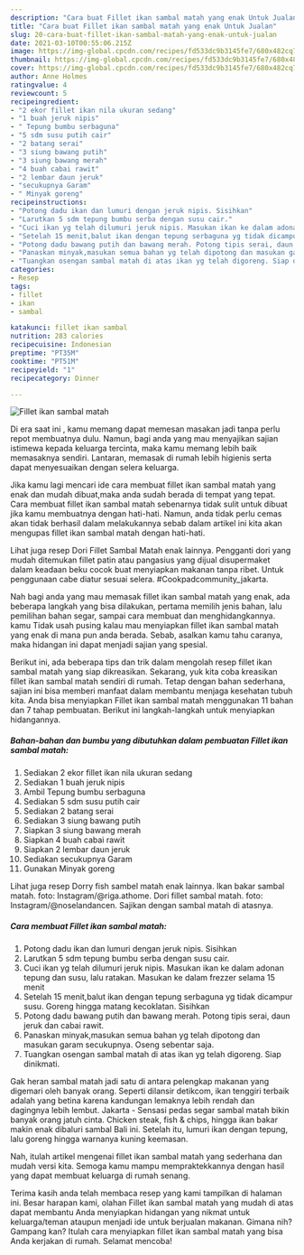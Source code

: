 ```yaml
---
description: "Cara buat Fillet ikan sambal matah yang enak Untuk Jualan"
title: "Cara buat Fillet ikan sambal matah yang enak Untuk Jualan"
slug: 20-cara-buat-fillet-ikan-sambal-matah-yang-enak-untuk-jualan
date: 2021-03-10T00:55:06.215Z
image: https://img-global.cpcdn.com/recipes/fd533dc9b3145fe7/680x482cq70/fillet-ikan-sambal-matah-foto-resep-utama.jpg
thumbnail: https://img-global.cpcdn.com/recipes/fd533dc9b3145fe7/680x482cq70/fillet-ikan-sambal-matah-foto-resep-utama.jpg
cover: https://img-global.cpcdn.com/recipes/fd533dc9b3145fe7/680x482cq70/fillet-ikan-sambal-matah-foto-resep-utama.jpg
author: Anne Holmes
ratingvalue: 4
reviewcount: 5
recipeingredient:
- "2 ekor fillet ikan nila ukuran sedang"
- "1 buah jeruk nipis"
- " Tepung bumbu serbaguna"
- "5 sdm susu putih cair"
- "2 batang serai"
- "3 siung bawang putih"
- "3 siung bawang merah"
- "4 buah cabai rawit"
- "2 lembar daun jeruk"
- "secukupnya Garam"
- " Minyak goreng"
recipeinstructions:
- "Potong dadu ikan dan lumuri dengan jeruk nipis. Sisihkan"
- "Larutkan 5 sdm tepung bumbu serba dengan susu cair."
- "Cuci ikan yg telah dilumuri jeruk nipis. Masukan ikan ke dalam adonan tepung dan susu, lalu ratakan. Masukan ke dalam frezzer selama 15 menit"
- "Setelah 15 menit,balut ikan dengan tepung serbaguna yg tidak dicampur susu. Goreng hingga matang kecoklatan. Sisihkan"
- "Potong dadu bawang putih dan bawang merah. Potong tipis serai, daun jeruk dan cabai rawit."
- "Panaskan minyak,masukan semua bahan yg telah dipotong dan masukan garam secukupnya. Oseng sebentar saja."
- "Tuangkan osengan sambal matah di atas ikan yg telah digoreng. Siap dinikmati."
categories:
- Resep
tags:
- fillet
- ikan
- sambal

katakunci: fillet ikan sambal 
nutrition: 283 calories
recipecuisine: Indonesian
preptime: "PT35M"
cooktime: "PT51M"
recipeyield: "1"
recipecategory: Dinner

---
```



![Fillet ikan sambal matah](https://img-global.cpcdn.com/recipes/fd533dc9b3145fe7/680x482cq70/fillet-ikan-sambal-matah-foto-resep-utama.jpg)

Di era  saat ini , kamu memang dapat memesan masakan jadi tanpa perlu repot membuatnya dulu. Namun, bagi anda yang mau menyajikan sajian istimewa kepada keluarga tercinta, maka kamu memang lebih baik memasaknya sendiri. Lantaran, memasak di rumah lebih higienis serta dapat menyesuaikan dengan selera keluarga.

Jika kamu lagi mencari ide cara membuat fillet ikan sambal matah yang enak dan mudah dibuat,maka anda sudah berada di tempat yang tepat. Cara membuat fillet ikan sambal matah  sebenarnya tidak sulit untuk dibuat jika kamu membuatnya dengan hati-hati. Namun, anda tidak perlu cemas akan tidak berhasil dalam melakukannya 
sebab dalam artikel ini kita akan mengupas fillet ikan sambal matah dengan hati-hati.  

Lihat juga resep Dori Fillet Sambal Matah enak lainnya. Pengganti dori yang mudah ditemukan fillet patin atau pangasius yang dijual disupermaket dalam keadaan beku cocok buat menyiapkan makanan tanpa ribet. Untuk penggunaan cabe diatur sesuai selera. #Cookpadcommunity_jakarta.

Nah bagi anda yang mau memasak fillet ikan sambal matah yang enak, ada beberapa langkah yang bisa dilakukan, pertama memilih jenis bahan, lalu pemilihan bahan segar, sampai cara membuat dan menghidangkannya. kamu Tidak usah pusing kalau mau menyiapkan fillet ikan sambal matah yang enak di mana pun anda berada. Sebab, asalkan kamu  tahu caranya, maka hidangan ini dapat menjadi sajian yang spesial.

Berikut ini, ada beberapa tips dan trik dalam mengolah resep fillet ikan sambal matah yang siap dikreasikan. Sekarang, yuk kita coba kreasikan fillet ikan sambal matah sendiri di rumah. Tetap dengan bahan sederhana, sajian ini bisa memberi manfaat dalam membantu menjaga kesehatan tubuh kita. Anda bisa menyiapkan Fillet ikan sambal matah menggunakan 11 bahan dan 7 tahap pembuatan. Berikut ini langkah-langkah untuk menyiapkan hidangannya.

<!--inarticleads1-->

##### Bahan-bahan dan bumbu yang dibutuhkan dalam pembuatan Fillet ikan sambal matah:

1. Sediakan 2 ekor fillet ikan nila ukuran sedang
1. Sediakan 1 buah jeruk nipis
1. Ambil  Tepung bumbu serbaguna
1. Sediakan 5 sdm susu putih cair
1. Sediakan 2 batang serai
1. Sediakan 3 siung bawang putih
1. Siapkan 3 siung bawang merah
1. Siapkan 4 buah cabai rawit
1. Siapkan 2 lembar daun jeruk
1. Sediakan secukupnya Garam
1. Gunakan  Minyak goreng


Lihat juga resep Dorry fish sambel matah enak lainnya. Ikan bakar sambal matah. foto: Instagram/@riga.athome. Dori fillet sambal matah. foto: Instagram/@noselandancen. Sajikan dengan sambal matah di atasnya. 

<!--inarticleads2-->

##### Cara membuat Fillet ikan sambal matah:

1. Potong dadu ikan dan lumuri dengan jeruk nipis. Sisihkan
1. Larutkan 5 sdm tepung bumbu serba dengan susu cair.
1. Cuci ikan yg telah dilumuri jeruk nipis. Masukan ikan ke dalam adonan tepung dan susu, lalu ratakan. Masukan ke dalam frezzer selama 15 menit
1. Setelah 15 menit,balut ikan dengan tepung serbaguna yg tidak dicampur susu. Goreng hingga matang kecoklatan. Sisihkan
1. Potong dadu bawang putih dan bawang merah. Potong tipis serai, daun jeruk dan cabai rawit.
1. Panaskan minyak,masukan semua bahan yg telah dipotong dan masukan garam secukupnya. Oseng sebentar saja.
1. Tuangkan osengan sambal matah di atas ikan yg telah digoreng. Siap dinikmati.


Gak heran sambal matah jadi satu di antara pelengkap makanan yang digemari oleh banyak orang. Seperti dilansir detikcom, ikan tenggiri terbaik adalah yang betina karena kandungan lemaknya lebih rendah dan dagingnya lebih lembut. Jakarta - Sensasi pedas segar sambal matah bikin banyak orang jatuh cinta. Chicken steak, fish &amp; chips, hingga ikan bakar makin enak dibaluri sambal Bali ini. Setelah itu, lumuri ikan dengan tepung, lalu goreng hingga warnanya kuning keemasan. 

Nah, itulah artikel mengenai  fillet ikan sambal matah  yang sederhana dan mudah versi kita. Semoga kamu mampu mempraktekkannya dengan hasil yang dapat membuat keluarga di rumah senang. 

Terima kasih anda telah membaca resep yang kami tampilkan di halaman ini. Besar harapan kami, olahan  Fillet ikan sambal matah yang mudah di atas dapat membantu Anda menyiapkan hidangan yang nikmat untuk keluarga/teman ataupun menjadi ide untuk berjualan makanan. Gimana nih? Gampang kan? Itulah cara menyiapkan fillet ikan sambal matah yang bisa Anda kerjakan di rumah. Selamat mencoba!

